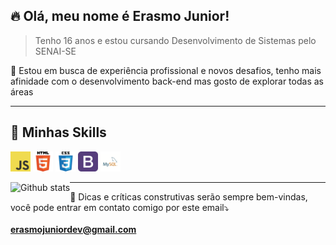 ## 🔥 Olá, meu nome é <strong>Erasmo Junior!</strong>

> Tenho 16 anos e estou cursando Desenvolvimento de Sistemas pelo SENAI-SE

🔭 Estou em busca de experiência profissional e novos desafios, tenho mais afinidade com o desenvolvimento back-end mas gosto de explorar todas as áreas

---

## 🚀 Minhas Skills
<code><img height="32" src="https://raw.githubusercontent.com/github/explore/80688e429a7d4ef2fca1e82350fe8e3517d3494d/topics/javascript/javascript.png" alt="Javascript"/></code>
<code><img height="32" src="https://raw.githubusercontent.com/github/explore/80688e429a7d4ef2fca1e82350fe8e3517d3494d/topics/html/html.png" alt="HTML5"/></code>
<code><img height="32" src="https://raw.githubusercontent.com/github/explore/80688e429a7d4ef2fca1e82350fe8e3517d3494d/topics/css/css.png" alt="CSS"/></code>
<code><img height="32" src="https://raw.githubusercontent.com/github/explore/80688e429a7d4ef2fca1e82350fe8e3517d3494d/topics/bootstrap/bootstrap.png" alt="Bootstrap"/></code>
<code><img height="32" src="https://raw.githubusercontent.com/github/explore/80688e429a7d4ef2fca1e82350fe8e3517d3494d/topics/mysql/mysql.png" alt="MySQL"/></code>

<img align="left" src="https://github-readme-stats.vercel.app/api/top-langs/?username=blackdev23&theme=dark&hide_border=false&include_all_commits=true&count_private=true&layout=compact" alt="Github stats" />

<hr>

💬 Dicas e críticas construtivas serão sempre bem-vindas, você pode entrar em contato comigo por este email⤵️<br><br>
<b>erasmojuniordev@gmail.com<b>
